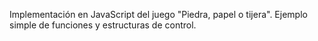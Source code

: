 Implementación en JavaScript del juego "Piedra, papel o tijera".
Ejemplo simple de funciones y estructuras de control.
